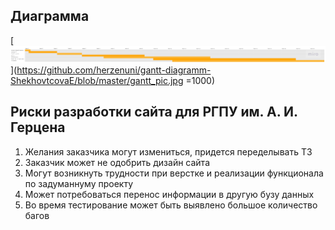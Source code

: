 ## Диаграмма 
[![gantt](https://github.com/herzenuni/gantt-diagramm-ShekhovtcovaE/blob/master/gantt_pic.jpg)](https://github.com/herzenuni/gantt-diagramm-ShekhovtcovaE/blob/master/gantt_pic.jpg =1000)

## Риски разработки сайта для РГПУ им. А. И. Герцена
1. Желания заказчика могут измениться, придется переделывать ТЗ
2. Заказчик может не одобрить дизайн сайта
2. Могут возникнуть трудности при верстке и реализации функционала по задуманнуму проекту
3. Может потребоваться перенос информации в другую бузу данных
4. Во время тестирование может быть выявлено большое количество багов
